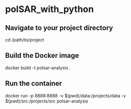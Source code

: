 # polSAR_with_python



## Navigate to your project directory
cd /path/to/project

## Build the Docker image
docker build -t polsar-analysis .

## Run the container
docker run -p 8888:8888 -v $(pwd)/data:/projects/data -v $(pwd)/src:/projects/src polsar-analysis

